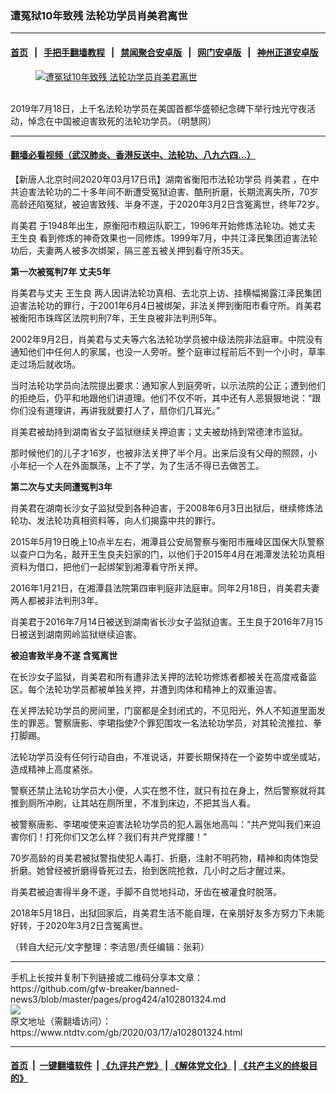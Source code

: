 ### 遭冤狱10年致残 法轮功学员肖美君离世
------------------------

#### [首页](https://github.com/gfw-breaker/banned-news3/blob/master/README.md) &nbsp;&nbsp;|&nbsp;&nbsp; [手把手翻墙教程](https://github.com/gfw-breaker/guides/wiki) &nbsp;&nbsp;|&nbsp;&nbsp; [禁闻聚合安卓版](https://github.com/gfw-breaker/bn-android) &nbsp;&nbsp;|&nbsp;&nbsp; [网门安卓版](https://github.com/oGate2/oGate) &nbsp;&nbsp;|&nbsp;&nbsp; [神州正道安卓版](https://github.com/SzzdOgate/update) 



<div><div class="featured_image">
 <a href="https://i.ntdtv.com/assets/uploads/2020/03/2020-03-17_130022.jpg" target="_blank">
  <figure>
   <img alt="遭冤狱10年致残 法轮功学员肖美君离世" src="https://i.ntdtv.com/assets/uploads/2020/03/2020-03-17_130022-800x450.jpg"/>
  </figure><br/>
 </a>
 <span class="caption">
  2019年7月18日，上千名法轮功学员在美国首都华盛顿纪念碑下举行烛光守夜活动，悼念在中国被迫害致死的法轮功学员。（明慧网）
 </span>
</div>
</div><hr/>

#### [翻墙必看视频（武汉肺炎、香港反送中、法轮功、八九六四...）](https://github.com/gfw-breaker/banned-news3/blob/master/pages/link3.md)

<div><div class="post_content" itemprop="articleBody">
 <p>
  【新唐人北京时间2020年03月17日讯】湖南省衡阳市法轮功学员
  <ok href="https://www.ntdtv.com/gb/肖美君.htm">
   肖美君
  </ok>
  ，在中共迫害法轮功的二十多年间不断遭受冤狱迫害、酷刑折磨，长期流离失所，70岁高龄还陷冤狱，被迫害致残、半身不遂，于2020年3月2日含冤离世，终年72岁。
 </p>
 <p>
  <ok href="https://www.ntdtv.com/gb/肖美君.htm">
   肖美君
  </ok>
  于1948年出生，原衡阳市粮运队职工，1996年开始修炼法轮功。她丈夫
  <ok href="https://www.ntdtv.com/gb/王生良.htm">
   王生良
  </ok>
  看到修炼的神奇效果也一同修炼。1999年7月，中共江泽民集团迫害法轮功后，夫妻两人被多次绑架，隔三差五被关押到看守所35天。
 </p>
 <p>
  <strong>
   第一次被冤判7年 丈夫5年
  </strong>
 </p>
 <p>
  肖美君与丈夫
  <ok href="https://www.ntdtv.com/gb/王生良.htm">
   王生良
  </ok>
  两人因讲法轮功真相、去北京上访、挂横幅揭露江泽民集团迫害法轮功的罪行，于2001年6月4日被绑架，非法关押到衡阳市看守所。肖美君被衡阳市珠晖区法院判刑7年，王生良被非法判刑5年。
 </p>
 <p>
  2002年9月2日，肖美君与丈夫等六名法轮功学员被中级法院非法庭审。中院没有通知他们中任何人的家属，也没一人旁听。整个庭审过程前后不到一个小时，草率走过场后就收场。
 </p>
 <p>
  当时法轮功学员向法院提出要求：通知家人到庭旁听，以示法院的公正；遭到他们的拒绝后，仍平和地跟他们讲道理。他们不仅不听，其中还有人恶狠狠地说：“跟你们没有道理讲，再讲我就要打人了，扇你们几耳光。”
 </p>
 <p>
  肖美君被劫持到湖南省女子监狱继续关押迫害；丈夫被劫持到常德津市监狱。
 </p>
 <p>
  那时候他们的儿子才16岁，也被非法关押了半个月。出来后没有父母的照顾，小小年纪一个人在外面飘荡，上不了学，为了生活不得已去做苦工。
 </p>
 <p>
  <strong>
   第二次与丈夫同遭冤判3年
  </strong>
 </p>
 <p>
  肖美君在湖南长沙女子监狱受到各种迫害，于2008年6月3日出狱后，继续修炼法轮功、发法轮功真相资料等，向人们揭露中共的罪行。
 </p>
 <p>
  2015年5月19日晚上10点半左右，湘潭县公安局警察与衡阳市雁峰区国保大队警察以查户口为名，敲开王生良夫妇家的门，以他们于2015年4月在湘潭发法轮功真相资料为借口，把他们一起绑架到湘潭看守所关押。
 </p>
 <p>
  2016年1月21日，在湘潭县法院第四审判庭非法庭审。同年2月18日，肖美君夫妻两人都被非法判刑3年。
 </p>
 <p>
  肖美君于2016年7月14日被送到湖南省长沙女子监狱迫害。王生良于2016年7月15日被送到湖南网岭监狱继续迫害。
 </p>
 <p>
  <strong>
   被迫害致半身不遂 含冤离世
  </strong>
 </p>
 <p>
  在长沙女子监狱，肖美君和所有遭非法关押的法轮功修炼者都被关在高度戒备监区。每个法轮功学员都被单独关押，并遭到肉体和精神上的双重迫害。
 </p>
 <p>
  在关押法轮功学员的房间里，门窗都是全封闭式的，不见阳光，外人不知道里面发生的罪恶。警察唐影、李珺指使7个罪犯围攻一名法轮功学员，对其轮流推拉、拳打脚踢。
 </p>
 <p>
  法轮功学员没有任何行动自由，不准说话，并要长期保持在一个姿势中或坐或站，造成精神上高度紧张。
 </p>
 <p>
  警察还禁止法轮功学员大小便，人实在憋不住，就只有拉在身上，然后警察就将其推到厕所冲刷，让其站在厕所里，不准到床边，不把其当人看。
 </p>
 <p>
  被警察唐影、李珺唆使来迫害法轮功学员的犯人嚣张地高叫：“共产党叫我们来迫害你们！打死你们又怎么样？我们有共产党撑腰！”
 </p>
 <p>
  70岁高龄的肖美君被狱警指使犯人毒打、折磨，注射不明药物，精神和肉体饱受折磨。她曾经被折磨得昏死过去，抬到医院抢救，几小时之后才醒过来。
 </p>
 <p>
  肖美君被迫害得半身不遂，手脚不自觉地抖动，牙齿在被灌食时脱落。
 </p>
 <p>
  2018年5月18日，出狱回家后，肖美君生活不能自理，在亲朋好友多方努力下未能好转，于2020年3月2日含冤离世。
 </p>
 <p>
  （转自大纪元/文字整理：李洁思/责任编辑：张莉）
 </p>
 <div class="single_ad">
 </div>
</div>
</div>
<hr/>
手机上长按并复制下列链接或二维码分享本文章：<br/>
https://github.com/gfw-breaker/banned-news3/blob/master/pages/prog424/a102801324.md <br/>
<a href='https://github.com/gfw-breaker/banned-news3/blob/master/pages/prog424/a102801324.md'><img src='https://github.com/gfw-breaker/banned-news3/blob/master/pages/prog424/a102801324.md.png'/></a> <br/>
原文地址（需翻墙访问）：https://www.ntdtv.com/gb/2020/03/17/a102801324.html


------------------------
#### [首页](https://github.com/gfw-breaker/banned-news3/blob/master/README.md) &nbsp;|&nbsp; [一键翻墙软件](https://github.com/gfw-breaker/nogfw/blob/master/README.md) &nbsp;| [《九评共产党》](https://github.com/gfw-breaker/9ping.md/blob/master/README.md#九评之一评共产党是什么) | [《解体党文化》](https://github.com/gfw-breaker/jtdwh.md/blob/master/README.md) | [《共产主义的终极目的》](https://github.com/gfw-breaker/gczydzjmd.md/blob/master/README.md)


<img src='http://gfw-breaker.win/banned-news3/pages/prog424/a102801324.md' width='0px' height='0px'/>